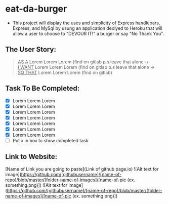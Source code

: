 # eat-da-burger

* This project will display the uses and simplicity of Express handlebars, Express, and MySql by usung an application deolyed to Heroku that will allow a user to choose to "DEVOUR IT!" a burger or say "No Thank You".

## The User Story:
> <ins>AS A</ins> Lorem Lorem Lorem (find on gitlab p.s leave that alone -> \
> <ins>I WANT</ins> Lorem Lorem Lorem (find on gitlab p.s leave that alone -> \
> <ins>SO THAT</ins> Lorem Lorem Lorem (find on gitlab)
## Task To Be Completed:
- [x] Lorem Lorem Lorem
- [x] Lorem Lorem Lorem
- [x] Lorem Lorem Lorem
- [x] Lorem Lorem Lorem
- [x] Lorem Lorem Lorem
- [x] Lorem Lorem Lorem
- [x] Lorem Lorem Lorem
- [ ] Put x in box to show completed task
## Link to Website:
[Name of Link you are going to paste](Link of github page.io)
![Alt text for image](https://github.com/[githubusername]/[name-of-repo]/blob/master/[folder-name-of-images]/[name-of-pic (ex. something.png)])
![Alt text for image](https://github.com/[githubusername]/[name-of-repo]/blob/master/[folder-name-of-images]/[name-of-pic (ex. something.png)])